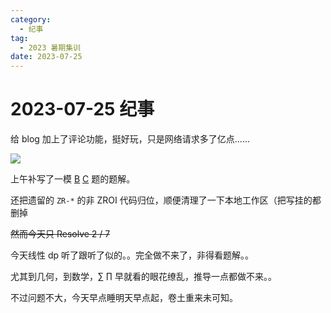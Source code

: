 ```yaml
---
category:
  - 纪事
tag:
  - 2023 暑期集训
date: 2023-07-25
---
```


# 2023-07-25 纪事

给 blog 加上了评论功能，挺好玩，只是网络请求多了亿点……

<!-- more -->

![](https://blog-assets.typed-sigterm.me/images/dd1f453ad604c8faed98cb1ed3b065c1.png)

上午补写了一模 [B](/article/ZR-2577.html) [C](/article/ZR-2578.html) 题的题解。

还把遗留的 `ZR-*` 的非 ZROI 代码归位，顺便清理了一下本地工作区（把写挂的都删掉

~~然而今天只 Resolve 2 / 7~~

今天线性 dp 听了跟听了似的。。完全做不来了，非得看题解。。

尤其到几何，到数学，$\sum$ $\prod$ 早就看的眼花缭乱，推导一点都做不来。。

不过问题不大，今天早点睡明天早点起，卷土重来未可知。
